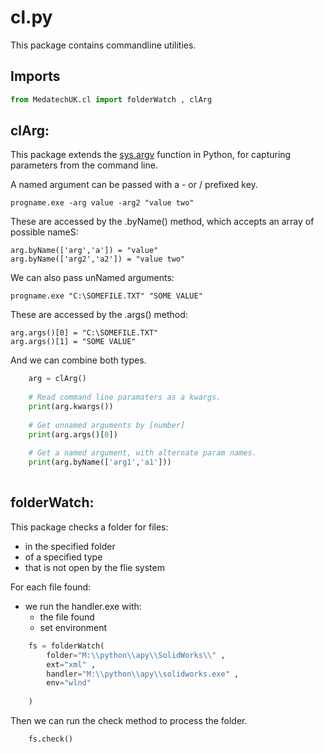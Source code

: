 # cl.py

This package contains commandline utilities.

## Imports
```python
from MedatechUK.cl import folderWatch , clArg

```

## clArg:
This package extends the [sys.argv](https://docs.python.org/3/library/sys.html "sys.argv") function in Python, for capturing parameters from the command line.

A named argument can be passed with a - or / prefixed key. 
```
progname.exe -arg value -arg2 "value two"
```

These are accessed by the .byName() method, which accepts an array of possible nameS:
```
arg.byName(['arg','a']) = "value"
arg.byName(['arg2','a2']) = "value two"
```

We can also pass unNamed arguments:
```
progname.exe "C:\SOMEFILE.TXT" "SOME VALUE"
```

These are accessed by the .args() method:
```
arg.args()[0] = "C:\SOMEFILE.TXT"
arg.args()[1] = "SOME VALUE"
```

And we can combine both types.
```python    
    arg = clArg()
	
	# Read command line paramaters as a kwargs.
    print(arg.kwargs())
	
	# Get unnamed arguments by [number]
    print(arg.args()[0])
	
	# Get a named argument, with alternate param names.
    print(arg.byName(['arg1','a1']))
	
```

## folderWatch:

This package checks a folder for files:
- in the specified folder
- of a specified type
- that is not open by the flie system

For each file found:
- we run the handler.exe with:
	- the file found
	- set environment
	
```python
    fs = folderWatch(
        folder="M:\\python\\apy\\SolidWorks\\" , 
		ext="xml" ,
        handler="M:\\python\\apy\\solidworks.exe" , 
        env="wlnd"  
        
    )
```

Then we can run the check method to process the folder.
```python	
    fs.check()
	
```